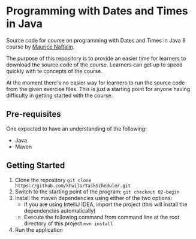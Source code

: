 # Programming with Dates and Times in Java

Source code for course on programming with Dates and Times in Java 8 course by 
[Maurice Naftalin](https://twitter.com/mauricenaftalin).

The purpose of this repository is to provide an easier time for learners to download the source code of the course. 
Learners can get up to speed quickly with te concepts of the course.

At the moment there's no easier way for learners to run the source code from the given exercise files. This is just a 
starting point for anyone having difficulty in getting started with the course.


## Pre-requisites

One expected to have an understanding of the following:

- Java
- Maven

## Getting Started

1. Clone the repository `git clone https://github.com/khwilo/TaskScheduler.git`
2. Switch to the starting point of the program: `git checkout 02-begin`
3. Install the maven dependencies using either of the two options:
   - If you are using IntelliJ IDEA, import the project (this will install the dependencies automatically) 
   - Execute the following command from command line at the root directory of this project `mvn install`
4. Run the application
